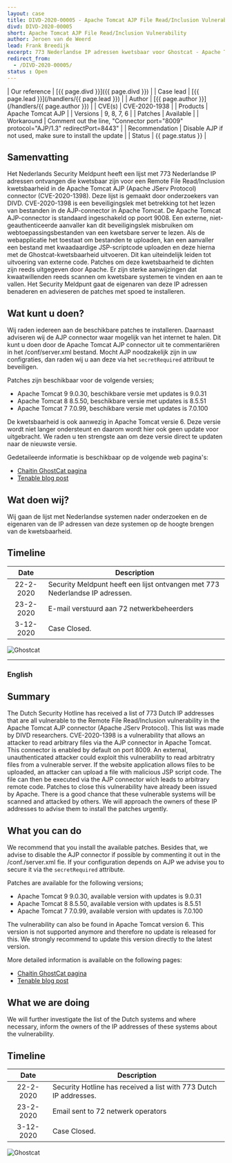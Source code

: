 ```yaml
---
layout: case
title: DIVD-2020-00005 - Apache Tomcat AJP File Read/Inclusion Vulnerability 
divd: DIVD-2020-00005
short: Apache Tomcat AJP File Read/Inclusion Vulnerability
author: Jeroen van de Weerd
lead: Frank Breedijk
excerpt: 773 Nederlandse IP adressen kwetsbaar voor Ghostcat - Apache Tomcat AJP File Read/Inclusion Vulnerability   / 773 Dutch IP addresses vulnerable to Ghostcat - Apache Tomcat AJP File Read / Inclusion Vulnerability 
redirect_from:
  - /DIVD-2020-00005/
status : Open
---
```


| Our reference | [{{ page.divd }}]({{ page.divd }}) |
| Case lead | [{{ page.lead }}](/handlers/{{ page.lead }}) |
| Author | [{{ page.author }}](/handlers/{{ page.author }}) |
| CVE(s) | CVE-2020-1938 |
| Products | Apache Tomcat AJP |
| Versions | 9, 8, 7, 6 |
| Patches | Available |
| Workaround | Comment out the line, "Connector port="8009" protocol="AJP/1.3" redirectPort=8443" |
| Recommendation | Disable AJP if not used, make sure to install the update |
| Status | {{ page.status }} |

## Samenvatting

Het Nederlands Security Meldpunt heeft een lijst met 773 Nederlandse IP adressen ontvangen die kwetsbaar zijn voor een Remote File Read/Inclusion kwetsbaarheid in de Apache Tomcat AJP (Apache JServ Protocol) connector (CVE-2020-1398). Deze lijst is gemaakt door onderzoekers van DIVD. CVE-2020-1398 is een beveiligingslek met betrekking tot het lezen van bestanden in de AJP-connector in Apache Tomcat. De Apache Tomcat AJP-connector is standaard ingeschakeld op poort 9008. Een externe, niet-geauthenticeerde aanvaller kan dit beveiligingslek misbruiken om webtoepassingsbestanden van een kwetsbare server te lezen. Als de webapplicatie het toestaat om bestanden te uploaden, kan een aanvaller een bestand met kwaadaardige JSP-scriptcode uploaden en deze hierna met de Ghostcat-kwetsbaarheid uitvoeren. Dit kan uiteindelijk leiden tot uitvoering van externe code. Patches om deze kwetsbaarheid te dichten zijn reeds uitgegeven door Apache.
Er zijn sterke aanwijzingen dat kwaatwillenden reeds scannen om kwetsbare systemen te vinden en aan te vallen. Het Security Meldpunt gaat de eigenaren van deze IP adressen benaderen en advieseren de patches met spoed te installeren.

## Wat kunt u doen?

Wij raden iedereen aan de beschikbare patches te installeren. Daarnaast adviseren wij de AJP connector waar mogelijk van het internet te halen. Dit kunt u doen door de Apache Tomcat AJP connector uit te commentariëren in het /conf/server.xml bestand. Mocht AJP noodzakelijk zijn in uw configraties, dan raden wij u aan deze via het `secretRequired` attribuut te beveiligen.

Patches zijn beschikbaar voor de volgende versies;
* Apache Tomcat 9	9.0.30, beschikbare versie met updates is 9.0.31
* Apache Tomcat 8	8.5.50, beschikbare versie met updates is 8.5.51
* Apache Tomcat 7	7.0.99, beschikbare versie met updates is 7.0.100

De kwetsbaarheid is ook aanwezig in Apache Tomcat versie 6. Deze versie wordt niet langer ondersteunt en daarom wordt hier ook geen update voor uitgebracht. We raden u ten strengste aan om deze versie direct te updaten naar de nieuwste versie.

Gedetaileerde informatie is beschikbaar op de volgende web pagina's:
* [Chaitin GhostCat pagina](https://www.chaitin.cn/en/ghostcat)
* [Tenable blog post](https://www.tenable.com/blog/cve-2020-1938-ghostcat-apache-tomcat-ajp-file-readinclusion-vulnerability-cnvd-2020-10487)

## Wat doen wij?

Wij gaan de lijst met Nederlandse systemen nader onderzoeken en de eigenaren van de IP adressen van deze systemen op de hoogte brengen van de kwetsbaarheid. 

## Timeline

| Date  | Description |
|:-----:|-------------|
| 22-2-2020 | Security Meldpunt heeft een lijst ontvangen met 773 Nederlandse IP adressen. |
| 23-2-2020 | E-mail verstuurd aan 72 netwerkbeheerders |
| 3-12-2020 | Case Closed. |

![Ghostcat](/assets/images/ghostcat-logo-small.png "Image copyright Chaitin Tech")

<hr>

### English

## Summary

The Dutch Security Hotline has received a list of 773 Dutch IP addresses that are all vulnerable to the Remote File Read/Inclusion vulnerability in the Apache Tomcat AJP connector (Apache JServ Protocol). This list was made by DIVD researchers. CVE-2020-1398 is a vulnerability that allows an attacker to read arbitrary files via the AJP connector in Apache Tomcat. This connector is enabled by default on port 8009. An external, unauthenticated attacker could exploit this vulnerability to read arbitratry files from a vulnerable server. If the website application allows files to be uploaded, an attacker can upload a file with malicious JSP script code. The file can then be executed via the AJP connector wich leads to arbitrary remote code. Patches to close this vulnerability have already been issued by Apache. There is a good chance that these vulnerable systems will be scanned and attacked by others. We will approach the owners of these IP addresses to advise them to install the patches urgently.

## What you can do

We recommend that you install the available patches. Besides that, we advise to disable the AJP connector if possible by commenting it out in the /conf./server.xml fie. If your configuration depends on AJP we advise you to secure it via the `secretRequired` attribute.

Patches are available for the following versions;
* Apache Tomcat 9 9.0.30, available version with updates is 9.0.31
* Apache Tomcat 8 8.5.50, available version with updates is 8.5.51
* Apache Tomcat 7 7.0.99, available version with updates is 7.0.100

The vulnerability can also be found in Apache Tomcat version 6. This version is not supported anymore and therefore no update is released for this. We strongly recommend to update this version directly to the latest version.

More detailed information is available on the following pages\:
* [Chaitin GhostCat pagina](https://www.chaitin.cn/en/ghostcat)
* [Tenable blog post](https://www.tenable.com/blog/cve-2020-1938-ghostcat-apache-tomcat-ajp-file-readinclusion-vulnerability-cnvd-2020-10487)


## What we are doing

We will further investigate the list of the Dutch systems and where necessary, inform the owners of the IP addresses of these systems about the vulnerability. 

## Timeline

| Date  | Description |
|:-----:|-------------|
| 22-2-2020 | Security Hotline has received a list with 773 Dutch IP addresses. |
| 23-2-2020 | Email sent to 72 netwerk operators |
| 3-12-2020 | Case Closed. |


![Ghostcat](/assets/images/ghostcat-logo-small.png "Image copyright Chaitin Tech")
